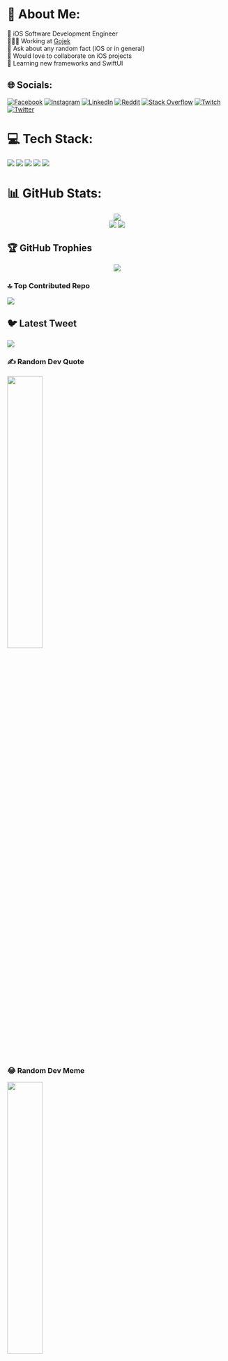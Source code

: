# 💫 About Me:
  iOS Software Development Engineer<br>👨🏻‍💻 Working at [Gojek](https://www.gojek.io/)<br>💬 Ask about any random fact (iOS or in general)<br>📱 Would love to collaborate on iOS projects<br>🔋 Learning new frameworks and SwiftUI 


## 🌐 Socials:
[![Facebook](https://img.shields.io/badge/Facebook-%231877F2.svg?logo=Facebook&logoColor=white)](https://facebook.com/abhi21sept) [![Instagram](https://img.shields.io/badge/Instagram-%23E4405F.svg?logo=Instagram&logoColor=white)](https://instagram.com/_abhishek_maurya__) [![LinkedIn](https://img.shields.io/badge/LinkedIn-%230077B5.svg?logo=linkedin&logoColor=white)](https://linkedin.com/in/abhishekm21) [![Reddit](https://img.shields.io/badge/Reddit-%23FF4500.svg?logo=Reddit&logoColor=white)](https://reddit.com/user/AbhishekMaurya) [![Stack Overflow](https://img.shields.io/badge/-Stackoverflow-FE7A16?logo=stack-overflow&logoColor=white)](https://stackoverflow.com/users/11690901) [![Twitch](https://img.shields.io/badge/Twitch-%239146FF.svg?logo=Twitch&logoColor=white)](https://twitch.tv/abhishekmaurya) [![Twitter](https://img.shields.io/badge/Twitter-%231DA1F2.svg?logo=Twitter&logoColor=white)](https://twitter.com/AbhishekM97) 

# 💻 Tech Stack:
<img src="https://img.shields.io/badge/swift-F54A2A?style=flat&logo=swift&logoColor=white"> <img src="https://img.shields.io/badge/firebase-%23039BE5.svg?style=flat&logo=firebase"> <img src="https://img.shields.io/badge/sqlite-%2307405e.svg?style=flat&logo=sqlite&logoColor=white"> <img src="https://img.shields.io/badge/figma-%23F24E1E.svg?style=flat&logo=figma&logoColor=white"> <img src="https://img.shields.io/badge/jira-%230A0FFF.svg?style=flat&logo=jira&logoColor=white">

# 📊 GitHub Stats:
<div align="center">
<img src="https://github-readme-stats.vercel.app/api/top-langs/?username=abhi21git&theme=dark&hide_border=true&include_all_commits=true&count_private=true&layout=compact"><br>
<img src="https://github-readme-stats.vercel.app/api?username=abhi21git&theme=dark&hide_border=true&include_all_commits=true&count_private=true">
<img src="https://github-readme-streak-stats.herokuapp.com/?user=abhi21git&theme=dark&hide_border=true">
</div>

## 🏆 GitHub Trophies
<div align="center">
<img src="https://github-profile-trophy.vercel.app/?username=abhi21git&theme=darkhub&no-frame=true&no-bg=false&margin-w=4">
</div>

### 🔝 Top Contributed Repo
<img src="https://github-contributor-stats.vercel.app/api?username=abhi21git&limit=5&theme=dark&combine_all_yearly_contributions=true">

## 🐦 Latest Tweet
<img src="https://gtce.itsvg.in/api?username=AbhishekM97">

### ✍️ Random Dev Quote
<img src="https://quotes-github-readme.vercel.app/api?type=vetical&theme=dark" width="40%"/>

### 😂 Random Dev Meme
<img src="https://rm.up.railway.app/" width="40%"/>

---
<div align="right">
<img src="https://visitcount.itsvg.in/api?id=abhi21git&icon=5&color=1">
</div>
